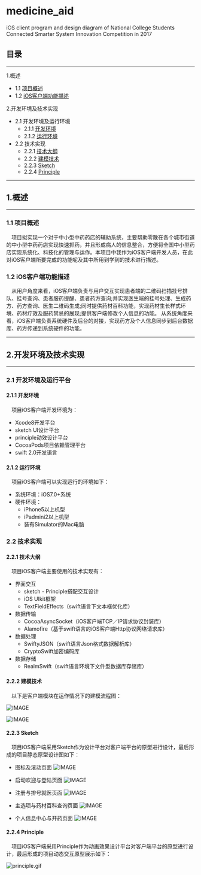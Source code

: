 # medicine_aid
iOS client program and design diagram of National College Students Connected Smarter System Innovation Competition in 2017 

## 目录

---

1.概述

* 1.1 [项目概述](#项目描述)
* 1.2 [iOS客户端功能描述](#iOS客户端功能描述)

2.开发环境及技术实现

* 2.1 开发环境及运行环境
  * 2.1.1 [开发环境](#开发环境)
  * 2.1.2 [运行环境](#运行环境)
* 2.2 技术实现 
  * 2.2.1 [技术大纲](#技术大纲) 
  * 2.2.2 [建模技术](#建模技术)
  * 2.2.3 [Sketch](#Sketch)
  * 2.2.4 [Principle](#Principle)

---

## 1.概述
---
###  1.1 项目概述
<a name='项目概述'/>
&emsp;项目拟实现一个对于中小型中药药店的辅助系统，主要帮助零散在各个城市街道的中小型中药药店实现快速抓药，并且形成病人的信息整合，方便将全国中小型药店实现系统化、科技化的管理与运作。本项目中我作为iOS客户端开发人员，在此对iOS客户端所要完成的功能呢及其中所用到学到的技术进行描述。

### 1.2 iOS客户端功能描述
<a name='iOS客户端功能描述'/>
&emsp;从用户角度来看，iOS客户端负责与用户交互实现患者端的二维码扫描挂号排队、挂号查询、患者服药提醒、患者药方查询;并实现医生端的挂号处理、生成药方、药方查询、医生二维码生成;同时提供药材百科功能，实现药材生长样式环境、药材疗效及服药禁忌的展现;提供客户端修改个人信息的功能。
从系统角度来看，iOS客户端负责系统硬件及后台的对接，实现药方及个人信息同步到后台数据库、药方传递到系统硬件的功能。

---
## 2.开发环境及技术实现
---
### 2.1 开发环境及运行平台
#### 2.1.1 开发环境
<a name='开发环境'/>
&emsp;项目iOS客户端开发环境为：

* Xcode8开发平台
* sketch UI设计平台
* principle动效设计平台
* CocoaPods项目依赖管理平台
* swift 2.0开发语言

#### 2.1.2 运行环境
<a name='运行环境'/>
&emsp;项目iOS客户端可以实现运行的环境如下：

* 系统环境：iOS7.0+系统
* 硬件环境：
  * iPhone5以上机型
  * iPadmini2以上机型
  * 装有Simulator的Mac电脑

### 2.2 技术实现
#### 2.2.1 技术大纲
<a name='技术大纲'/>
&emsp;项目iOS客户端主要使用的技术实现有：

  * 界面交互
    * sketch - Principle搭配交互设计
    * iOS UIkit框架
    * TextFieldEffects（swift语言下文本框优化库）
  * 数据传输
    * CocoaAsyncSocket（iOS客户端TCP／IP请求协议封装库）
    * Alamofire（基于swift语言的iOS客户端Http协议网络请求库）
  * 数据处理
    * SwiftyJSON（swift语言Json格式数据解析库）
    * CryptoSwift加密编码库
  * 数据存储
    * RealmSwift（swift语言环境下文件型数据库存储库） 

#### 2.2.2 建模技术
<a name='建模技术'/>
&emsp;以下是客户端模块在运作情况下的建模流程图：

![IMAGE](https://github.com/Mclarenyang/medicine_aid/raw/master/resources/F4D2238FB546A5F2BAD4C356AB5300E7.jpg)

![IMAGE](https://github.com/Mclarenyang/medicine_aid/raw/master/resources/26A796D64988E74BC3C652A67FDEB116.jpg)

#### 2.2.3 Sketch
<a name='Sketch'/>
&emsp;项目iOS客户端采用Sketch作为设计平台对客户端平台的原型进行设计，最后形成的项目静态原型设计图如下：
  
* 图标及滚动页面
![IMAGE](https://github.com/Mclarenyang/medicine_aid/raw/master/resources/761490956AAFB7E0442F5F48353D64D1.jpg)

* 启动欢迎与登陆页面
![IMAGE](https://github.com/Mclarenyang/medicine_aid/raw/master/resources/906B1EA511A008E689D1610261F8C63C.jpg)

* 注册与排号就医页面
![IMAGE](https://github.com/Mclarenyang/medicine_aid/raw/master/resources/F10996AB7A46086D913353E511C23294.jpg)

* 主选项与药材百科查询页面
![IMAGE](https://github.com/Mclarenyang/medicine_aid/raw/master/resources/E226F55966B6C1B2F4D1A9734BFFC808.jpg)

* 个人信息中心与开药页面
![IMAGE](https://github.com/Mclarenyang/medicine_aid/raw/master/resources/FD457B20A109C64720FCBFD6B1558A54.jpg)

#### 2.2.4 Principle
<a name='Principle' />
&emsp;项目iOS客户端采用Principle作为动画效果设计平台对客户端平台的原型进行设计，最后形成的项目动态交互原型展示如下：

![principle.gif](https://github.com/Mclarenyang/medicine_aid/raw/master/resources/53214F8DDBAF4C2E9AACEC196A61C1AE.gif)
